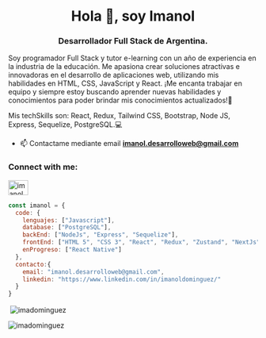 <h1 align="center">Hola 👋, soy Imanol</h1>
<h3 align="center">Desarrollador Full Stack de Argentina.</h3>
<p align="left">Soy programador Full Stack y tutor e-learning con un año de experiencia en la industria de la educación.
Me apasiona crear soluciones atractivas e innovadoras en el desarrollo de aplicaciones web, utilizando mis habilidades en HTML, CSS, JavaScript y React. ¡Me encanta trabajar en equipo y siempre estoy buscando aprender nuevas habilidades y conocimientos para poder brindar mis conocimientos actualizados!💪

Mis techSkills son: React, Redux, Tailwind CSS, Bootstrap, Node JS, Express, Sequelize, PostgreSQL.💻</p>

- 📫 Contactame mediante email **imanol.desarrolloweb@gmail.com**

<h3 align="left">Connect with me:</h3>
<p align="left">
<a href="https://linkedin.com/in/imanoldominguez" target="blank"><img align="center" src="https://raw.githubusercontent.com/rahuldkjain/github-profile-readme-generator/master/src/images/icons/Social/linked-in-alt.svg" alt="imanoldominguez" height="30" width="40" /></a>
</p>

```js
const imanol = {
  code: {
    lenguajes: ["Javascript"],
    database: ["PostgreSQL"],
    backEnd: ["NodeJs", "Express", "Sequelize"],
    frontEnd: ["HTML 5", "CSS 3", "React", "Redux", "Zustand", "NextJs", "Tailwind CSS", "Prisma", "Typescript"],
    enProgreso: ["React Native"]
  },
  contacto:{
    email: "imanol.desarrolloweb@gmail.com",
    linkedin: "https://www.linkedin.com/in/imanoldominguez/"
  }
}
```



<p>&nbsp;<img align="center" src="https://github-readme-stats.vercel.app/api?username=imadominguez&show_icons=true&theme=dark&title_color=006499&text_color=007ebd&bg_color=2e2e2e&locale=en" alt="imadominguez" /></p>

<p><img align="center" src="https://github-readme-streak-stats.herokuapp.com/?user=imadominguez&theme=dark" alt="imadominguez" /></p>

